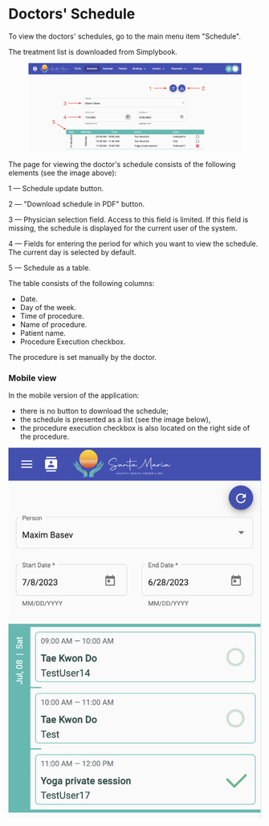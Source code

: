 # Doctors' Schedule

To view the doctors' schedules, go to the main menu item "Schedule".&#x20;

The treatment list is downloaded from Simplybook.

<figure><img src="../../.gitbook/assets/Screenshot 2023-06-28 at 19.54.23.png" alt=""><figcaption></figcaption></figure>

The page for viewing the doctor's schedule consists of the following elements (see the image above):&#x20;

1 — Schedule update button.&#x20;

2 — "Download schedule in PDF" button.&#x20;

3 — Physician selection field. Access to this field is limited. If this field is missing, the schedule is displayed for the current user of the system.&#x20;

4 — Fields for entering the period for which you want to view the schedule. The current day is selected by default.&#x20;

5 — Schedule as a table.&#x20;

The table consists of the following columns:&#x20;

* Date.&#x20;
* Day of the week.&#x20;
* Time of procedure.&#x20;
* Name of procedure.&#x20;
* Patient name.&#x20;
* Procedure Execution checkbox.&#x20;

The procedure is set manually by the doctor.

### Mobile view

In the mobile version of the application:&#x20;

* there is no button to download the schedule;&#x20;
* the schedule is presented as a list (see the image below),
* the procedure execution checkbox is also located on the right side of the procedure.

![](<../../.gitbook/assets/Screenshot 2023-06-28 at 19.54.42 (2).png>)

